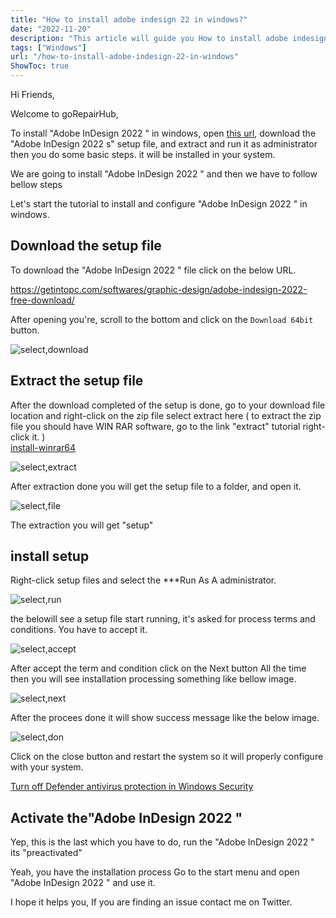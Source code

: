 ```yaml
---
title: "How to install adobe indesign 22 in windows?"
date: "2022-11-20"
description: "This article will guide you How to install adobe indesign 22 in windows"
tags: ["Windows"]
url: "/how-to-install-adobe-indesign-22-in-windows"
ShowToc: true
---
```

Hi Friends,

Welcome to  goRepairHub,

To install "Adobe InDesign 2022  " in windows, open <a href="https://getintopc.com/softwares/graphic-design/adobe-indesign-2022-free-download/">
this url</a>, download the "Adobe InDesign 2022 s" setup file, and extract and run it as administrator then you do some basic steps. it will be installed in your system.

We are going to install "Adobe InDesign 2022 " and then we have to follow bellow steps

Let's start the tutorial to install and configure "Adobe InDesign 2022 " in windows.

## Download the setup file

To download the "Adobe InDesign 2022 " file click on the below URL.

<https://getintopc.com/softwares/graphic-design/adobe-indesign-2022-free-download/>

After opening you're, scroll to the bottom and click on the `Download 64bit` button.

![select,download](https://gorepairhub.github.io/images/2022-11-20-install-adobe-indesign-windows/search-indesign22.png)

## Extract the setup file

After the download completed of the setup is done, go to your download file location and right-click on the zip file select extract here 
( to extract the zip file you should have WIN RAR software, go to the link "extract" tutorial right-click it. )  
<a href= "/how-to-install-winrar-in-windows/">install-winrar64</a>

![select,extract](https://gorepairhub.github.io/images/2022-11-20-install-adobe-indesign-windows/password-123.png)

After extraction done you will get the setup file to a folder, and open it.

![select,file](https://gorepairhub.github.io/images/2022-11-20-install-adobe-indesign-windows/creatfolder-install.png)

The extraction you will get "setup" 

## install setup 
Right-click setup files and select the ***Run As A administrator.

![select,run](https://gorepairhub.github.io/images/2022-11-20-install-adobe-indesign-windows/run-adm.png)

the belowill see a setup file start running, it's asked for process terms and conditions. You have to accept it.

![select,accept](https://gorepairhub.github.io/images/2022-11-20-install-adobe-indesign-windows/instal-indesign.png)

After accept the term and condition click on the Next button All the time then you will see installation processing something like bellow image.

![select,next](https://gorepairhub.github.io/images/2022-11-20-install-adobe-indesign-windows/instal-indesign.png)

After the procees done it will show success message like the below image.

![select,don](https://gorepairhub.github.io/images/2022-11-20-install-adobe-indesign-windows/complit-ins.png)

Click on the close button and restart the system so it will properly configure with your system.

<a href="/how-to-disable-windows-defender/">Turn off Defender antivirus protection in Windows Security</a>

## Activate the"Adobe InDesign 2022 "

Yep, this is the last which you have to do, run the "Adobe InDesign 2022 " its "preactivated"

Yeah, you have the installation process Go to the start menu and open "Adobe InDesign 2022 " and use it.

I hope it helps you, If you are finding an issue contact me on Twitter.
